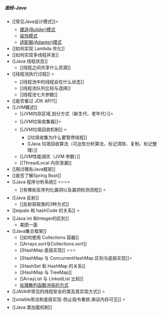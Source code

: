 ##### 面经-Java
- [[常见Java设计模式]]⭐
	- [建造(Builder)模式](建造(Builder)模式.md)
	- [装饰模式](装饰模式.md)
	- [适配器(Adapter)模式](适配器(Adapter)模式.md)
- [[如何实现 Lambda 优化]]
- [[如何实现多线程并发]]
- [[Java 线程状态]]
	- [[线程之间共享什么资源]]
- [[线程池执行过程]] ⭐
	- [[线程池中的线程会在什么状态]]
	- [[线程池队列比较与选择]]
	- [[线程池七大参数]]
- [[是否看过 JDK API?]]
- [[JVM概述]]
	- [[JVM内存区域,划分方式（新生代、老年代）]]⭐
	- [[JVM垃圾收集器]]⭐
	- [[JVM垃圾回收机制]] ⭐
		- [[垃圾收集为什么要暂停线程]]
		- [[Java 垃圾回收算法（可达性分析算法，标记清除、复制、标记整理）]]
	- [[JVM性能调优（JVM 参数）]]
	- [[ThreadLocal 内存泄漏]]
- [[用过哪些Java框架]]
- [[是否了解Spring Boot]]
- [[Java 程序分析系统]] ⭐⭐⭐⭐
	- [[有哪些反序列化漏洞以及漏洞检测流程]] ⭐
- [[Java 反射]]
	- [[反射获取类的3种方式]]
- [[equals 和 hashCode 的关系]] ⭐
- [[Java int 和Integer的区别]]
	- 美团一面
- [[Java集合框架]]
	- [[如何使用 Collections 容器]]
	- [[Arrays.sort与Collections.sort]] 
	- [[HashMap 底层实现]] ⭐⭐⭐
	- [[HashMap 与 ConcurrentHashMap 区别与底层实现]]⭐
	- [[HashSet 和 HashMap 的关系]]
	- [[HashMap 与 TreeMap]]
	- [[ArrayList 与 LinkedList 比较]]
	- [处理散列函数冲突的方式](../../考研/408/数据结构/处理散列函数冲突的方式.md)
- [[JAVA中常见的线程安全的类及其实现方式]] ⭐
- [[volatile用法和底层实现-防止指令重排,保证内存可见]] ⭐
- [[Java 类加载机制]]